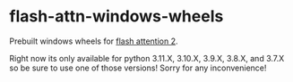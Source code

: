 # flash-attn-windows-wheels
Prebuilt windows wheels for [flash attention 2](https://github.com/Dao-AILab/flash-attention).

Right now its only available for python 3.11.X, 3.10.X, 3.9.X, 3.8.X, and 3.7.X so be sure to use one of those versions! Sorry for any inconvenience!
